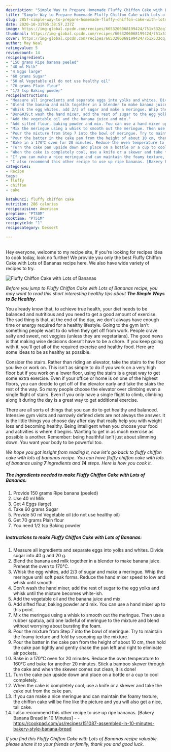 ```yaml
---
description: "Simple Way to Prepare Homemade Fluffy Chiffon Cake with Lots of Bananas"
title: "Simple Way to Prepare Homemade Fluffy Chiffon Cake with Lots of Bananas"
slug: 2857-simple-way-to-prepare-homemade-fluffy-chiffon-cake-with-lots-of-bananas
date: 2020-10-31T05:38:57.237Z
image: https://img-global.cpcdn.com/recipes/6653206068199424/751x532cq70/fluffy-chiffon-cake-with-lots-of-bananas-recipe-main-photo.jpg
thumbnail: https://img-global.cpcdn.com/recipes/6653206068199424/751x532cq70/fluffy-chiffon-cake-with-lots-of-bananas-recipe-main-photo.jpg
cover: https://img-global.cpcdn.com/recipes/6653206068199424/751x532cq70/fluffy-chiffon-cake-with-lots-of-bananas-recipe-main-photo.jpg
author: May Neal
ratingvalue: 5
reviewcount: 14
recipeingredient:
- "150 grams Ripe banana peeled"
- "40 ml Milk"
- "4 Eggs large"
- "60 grams Sugar"
- "50 ml Vegetable oil do not use healthy oil"
- "70 grams Plain flour"
- "1/2 tsp Baking powder"
recipeinstructions:
- "Measure all ingredients and separate eggs into yolks and whites. Divide sugar into 40 g and 20 g."
- "Blend the banana and milk together in a blender to make banana juice. Preheat the oven to 170℃."
- "Whisk the egg whites, add 2/3 of sugar and make a meringue. Whip the meringue until soft peak forms. Reduce the hand mixer speed to low and whisk until smooth."
- "Don&#39;t wash the hand mixer, add the rest of sugar to the egg yolks and whisk until the mixture becomes white-ish."
- "Add the vegetable oil and the banana juice and mix."
- "Add sifted flour, baking powder and mix. You can use a hand mixer up to this point."
- "Mix the meringue using a whisk to smooth out the meringue. Then use a rubber spatula, add one ladleful of meringue to the mixture and blend without worrying about bursting the foam."
- "Pour the mixture from Step 7 into the bowl of meringue. Try to maintain the foamy texture and fold by scooping up the mixture."
- "Pour the batter in the cake pan from the height of about 10 cm, then hold the cake pan tightly and gently shake the pan left and right to eliminate air pockets."
- "Bake in a 170℃ oven for 20 minutes. Reduce the oven temperature to 160℃ and bake for another 20 minutes. Stick a bamboo skewer through the cake and when the skewer comes out clean, it is done!"
- "Turn the cake pan upside down and place on a bottle or a cup to cool completely."
- "When the cake is completely cool, use a knife or a skewer and take the cake out from the cake pan."
- "If you can make a nice meringue and can maintain the foamy texture, the chiffon cake will be fine like the picture and you will also get a nice, tall cake."
- "I also recommend this other recipe to use up ripe bananas. [Bakery Banana Bread in 10 Minutes]  https://cookpad.com/us/recipes/151087-assembled-in-10-minutes-bakery-style-banana-bread"
categories:
- Recipe
tags:
- fluffy
- chiffon
- cake

katakunci: fluffy chiffon cake 
nutrition: 286 calories
recipecuisine: American
preptime: "PT30M"
cooktime: "PT51M"
recipeyield: "1"
recipecategory: Dessert

---
```

<br>
Hey everyone, welcome to my recipe site, If you're looking for recipes idea to cook today, look no further! We provide you only the best Fluffy Chiffon Cake with Lots of Bananas recipe here. We also have wide variety of recipes to try.
<br>


![Fluffy Chiffon Cake with Lots of Bananas](https://img-global.cpcdn.com/recipes/6653206068199424/751x532cq70/fluffy-chiffon-cake-with-lots-of-bananas-recipe-main-photo.jpg)

<i>Before you jump to Fluffy Chiffon Cake with Lots of Bananas recipe, you may want to read this short interesting healthy tips about <strong>The Simple Ways to Be Healthy</strong>.</i>

You already know that, to achieve true health, your diet needs to be balanced and nutritious and you need to get a good amount of exercise. The sad thing is that, at the end of the day, we don't always have enough time or energy required for a healthy lifestyle. Going to the gym isn't something people want to do when they get off from work. People crave salty and sweet, not veggies (unless they are vegetarians). The good news is that making wise decisions doesn’t have to be a chore. If you keep going with it, you'll get all of the required exercise and healthy food. Here are some ideas to be as healthy as possible.

Consider the stairs. Rather than riding an elevator, take the stairs to the floor you live or work on. This isn't as simple to do if you work on a very high floor but if you work on a lower floor, using the stairs is a great way to get some extra exercise. Even if your office or home is on one of the highest floors, you can decide to get off of the elevator early and take the stairs the rest of the way. So many people choose the elevator over climbing even a single flight of stairs. Even if you only have a single flight to climb, climbing along it during the day is a great way to get additional exercise. 

There are all sorts of things that you can do to get healthy and balanced. Intensive gym visits and narrowly defined diets are not always the answer. It is the little things you choose day after day that really help you with weight loss and becoming healthy. Being intelligent when you choose your food and activities is where it begins. Wanting to get in as much exercise as possible is another. Remember: being healthful isn’t just about slimming down. You want your body to be powerful too. 


<i>We hope you got insight from reading it, now let's go back to fluffy chiffon cake with lots of bananas recipe. You can have fluffy chiffon cake with lots of bananas using <strong>7</strong> ingredients and <strong>14</strong> steps. Here is how you cook it.
</i>

##### The ingredients needed to make Fluffy Chiffon Cake with Lots of Bananas:

1. Provide 150 grams Ripe banana (peeled)
1. Use 40 ml Milk
1. Get 4 Eggs (large)
1. Take 60 grams Sugar
1. Provide 50 ml Vegetable oil (do not use healthy oil)
1. Get 70 grams Plain flour
1. You need 1/2 tsp Baking powder


##### Instructions to make Fluffy Chiffon Cake with Lots of Bananas:

1. Measure all ingredients and separate eggs into yolks and whites. Divide sugar into 40 g and 20 g.
1. Blend the banana and milk together in a blender to make banana juice. Preheat the oven to 170℃.
1. Whisk the egg whites, add 2/3 of sugar and make a meringue. Whip the meringue until soft peak forms. Reduce the hand mixer speed to low and whisk until smooth.
1. Don&#39;t wash the hand mixer, add the rest of sugar to the egg yolks and whisk until the mixture becomes white-ish.
1. Add the vegetable oil and the banana juice and mix.
1. Add sifted flour, baking powder and mix. You can use a hand mixer up to this point.
1. Mix the meringue using a whisk to smooth out the meringue. Then use a rubber spatula, add one ladleful of meringue to the mixture and blend without worrying about bursting the foam.
1. Pour the mixture from Step 7 into the bowl of meringue. Try to maintain the foamy texture and fold by scooping up the mixture.
1. Pour the batter in the cake pan from the height of about 10 cm, then hold the cake pan tightly and gently shake the pan left and right to eliminate air pockets.
1. Bake in a 170℃ oven for 20 minutes. Reduce the oven temperature to 160℃ and bake for another 20 minutes. Stick a bamboo skewer through the cake and when the skewer comes out clean, it is done!
1. Turn the cake pan upside down and place on a bottle or a cup to cool completely.
1. When the cake is completely cool, use a knife or a skewer and take the cake out from the cake pan.
1. If you can make a nice meringue and can maintain the foamy texture, the chiffon cake will be fine like the picture and you will also get a nice, tall cake.
1. I also recommend this other recipe to use up ripe bananas. [Bakery Banana Bread in 10 Minutes] -  - https://cookpad.com/us/recipes/151087-assembled-in-10-minutes-bakery-style-banana-bread


<i>If you find this Fluffy Chiffon Cake with Lots of Bananas recipe valuable please share it to your friends or family, thank you and good luck.</i>
